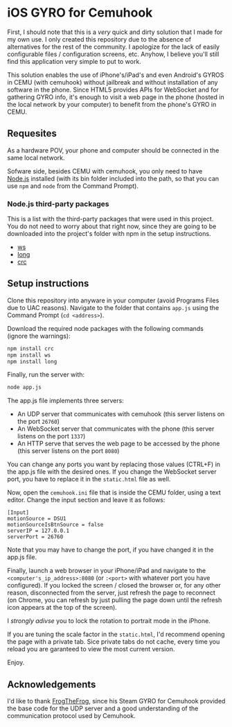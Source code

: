 # iOS GYRO for Cemuhook

First, I should note that this is a *very* quick and dirty solution that I made for my own use. I only created this repository due to the absence of alternatives for the rest of the community. I apologize for the lack of easily configurable files / configuration screens, etc. Anyhow, I believe you'll still find this application very simple to put to work.

This solution enables the use of iPhone's/iPad's and even Android's GYROS in CEMU (with cemuhook) without jailbreak and without installation of any software in the phone. Since HTML5 provides APIs for WebSocket and for gathering GYRO info, it's enough to visit a web page in the phone (hosted in the local network by your computer) to benefit from the phone's GYRO in CEMU.

## Requesites

As a hardware POV, your phone and computer should be connected in the same local network.

Sofware side, besides CEMU with cemuhook, you only need to have [Node.js](https://nodejs.org/) installed (with its bin folder included into the path, so that you can use `npm` and `node` from the Command Prompt).

### Node.js third-party packages

This is a list with the third-party packages that were used in this project. You do not need to worry about that right now, since they are going to be downloaded into the project's folder with npm in the setup instructions.

 - [ws](https://github.com/websockets/ws)
 - [long](https://www.npmjs.com/package/long)
 - [crc](https://www.npmjs.com/package/crc)

## Setup instructions

Clone this repository into anyware in your computer (avoid Programs Files due to UAC reasons). Navigate to the folder that contains `app.js` using the Command Prompt (`cd <address>`).

Download the required node packages with the following commands (ignore the warnings):

```sh
npm install crc
npm install ws
npm install long
```

Finally, run the server with:

```sh
node app.js
```

The app.js file implements three servers:

 - An UDP server that communicates with cemuhook (this server listens on the port `26760`)
 - An WebSocket server that communicates with the phone (this server listens on the port `1337`)
 - An HTTP serve that serves the web page to be accessed by the phone (this server listens on the port `8080`)

You can change any ports you want by replacing those values (CTRL+F) in the app.js file with the desired ones. If you change the WebSocket server port, you have to replace it in the `static.html` file as well.

Now, open the `cemuhook.ini` file that is inside the CEMU folder, using a text editor. Change the input section and leave it as follows:

```
[Input]
motionSource = DSU1
motionSourceIsBtnSource = false
serverIP = 127.0.0.1
serverPort = 26760
```

Note that you may have to change the port, if you have changed it in the app.js file.

Finally, launch a web browser in your iPhone/iPad and navigate to the `<computer's_ip_address>:8080` (or `:<port>` with whatever port you have configured). If you locked the screen / closed the browser or, for any other reason, disconnected from the server, just refresh the page to reconnect (on Chrome, you can refresh by just pulling the page down until the refresh icon appears at the top of the screen).

I *strongly adivse* you to lock the rotation to portrait mode in the iPhone.

If you are tuning the scale factor in the `static.html`, I'd recommend opening the page with a private tab. Sice private tabs do not cache, every time you reload you are garanteed to view the most current version.

Enjoy.

## Acknowledgements

I'd like to thank [FrogTheFrog](https://github.com/FrogTheFrog/steam-gyro-for-cemuhook), since his Steam GYRO for Cemuhook provided the base code for the UDP server and a good understanding of the communication protocol used by Cemuhook.

